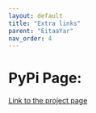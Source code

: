 ```yaml
---
layout: default
title: "Extra links"
parent: "EitaaYar"
nav_order: 4
---
```

# PyPi Page:
[Link to the project page](https://pypi.org/project/EitaaAPI/)